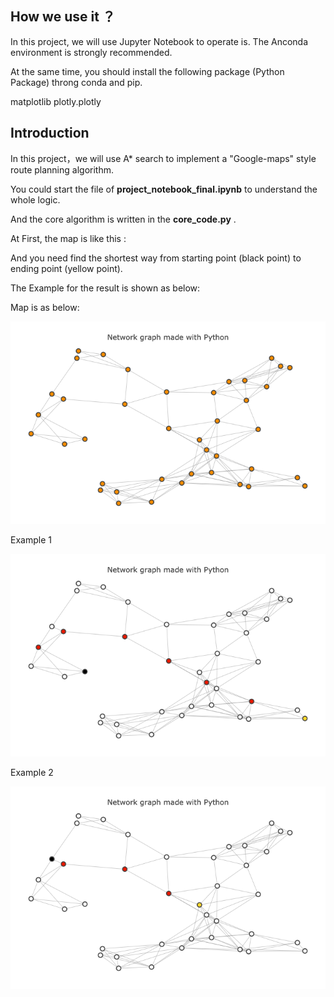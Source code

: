 
## How we use it ？ 

In this project, we will use Jupyter Notebook to operate is. The Anconda environment is strongly recommended.

At the same time, you should install the following package (Python Package) throng conda and pip.

matplotlib
plotly.plotly

## Introduction

In this project，we will use A* search to implement a "Google-maps" style route planning algorithm.

You could start the file of **project_notebook_final.ipynb** to understand the whole logic.

And the core algorithm is written in the **core_code.py** . 



At First, the map is like this :

And you need find the shortest way from starting point (black point) to ending point (yellow point).

The Example for the result is shown as below:

Map is as below:

![image text](https://github.com/Jakejck/A-Algorithm/blob/master/Pic/Map.png)



Example 1

![image text](https://github.com/Jakejck/A-Algorithm/blob/master/Pic/Example%201.png)

Example 2

![image text](https://github.com/Jakejck/A-Algorithm/blob/master/Pic/Example%202.png)


